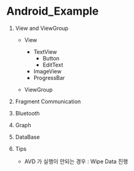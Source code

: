 # Android_Example

1. View and ViewGroup
   
   - View
      - TextView
         - Button
         - EditText
      - ImageView
      - ProgressBar
   
   - ViewGroup

2. Fragment Communication

3. Bluetooth

4. Graph

5. DataBase

6. Tips

   - AVD 가 실행이 안되는 경우 : Wipe Data 진행
